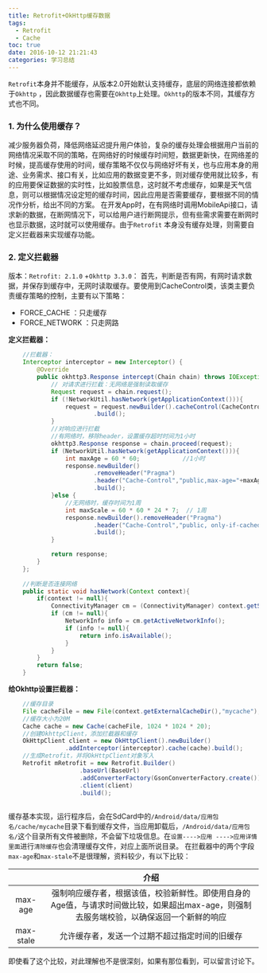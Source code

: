 ```yaml
---
title: Retrofit+OkHttp缓存数据
tags:
  - Retrofit
  - Cache
toc: true
date: 2016-10-12 21:21:43
categories: 学习总结
---
```

`Retrofit`本身并不能缓存，从版本2.0开始默认支持缓存，底层的网络连接都依赖于`Okhttp` ，因此数据缓存也需要在`Okhttp`上处理。`Okhttp`的版本不同，其缓存方式也不同。
<!--more-->
### 1. 为什么使用缓存？

减少服务器负荷，降低网络延迟提升用户体验，复杂的缓存处理会根据用户当前的网络情况采取不同的策略，在网络好的时候缓存时间短，数据更新快，在网络差的时候，提高缓存使用的时间，缓存策略不仅仅与网络好坏有关，也与应用本身的用途、业务需求、接口有关，比如应用的数据变更不多，则对缓存使用就比较多，有的应用要保证数据的实时性，比如股票信息，这时就不考虑缓存，如果是天气信息，则可以根据情况设定短的缓存时间，因此应用是否需要缓存，要根据不同的情况作分析，给出不同的方案。
在开发App时，在有网络时调用MobileApi接口，请求新的数据，在断网情况下，可以给用户进行断网提示，但有些需求需要在断网时也显示数据，这时就可以使用缓存。由于`Retrofit` 本身没有缓存处理，则需要自定义拦截器来实现缓存功能。

### 2. 定义拦截器
版本：`Retrofit: 2.1.0` +`Okhttp 3.3.0`：
首先，判断是否有网，有网时请求数据，并保存到缓存中，无网时读取缓存。要使用到CacheControl类，该类主要负责缓存策略的控制，主要有以下策略：

 - FORCE_CACHE ：只走缓存
 - FORCE_NETWORK ：只走网路

**定义拦截器：**
```java
	//拦截器：
    Interceptor interceptor = new Interceptor() {
        @Override
        public okhttp3.Response intercept(Chain chain) throws IOException {
        	// 对请求进行拦截：无网络是强制读取缓存
            Request request = chain.request();
            if (!NetworkUtil.hasNetwork(getApplicationContext())){
                request = request.newBuilder().cacheControl(CacheControl.FORCE_CACHE)
                        .build();
            }
			//对响应进行拦截
            //有网络时，移除header，设置缓存超时时间为1小时
            okhttp3.Response response = chain.proceed(request);
            if (NetworkUtil.hasNetwork(getApplicationContext())){
                int maxAge = 60 * 60;  			 //1小时
                response.newBuilder()
                        .removeHeader("Pragma")
                        .header("Cache-Control","public,max-age="+maxAge)
                        .build();
            }else {
            	//无网络时，缓存时间为1周
                int maxScale = 60 * 60 * 24 * 7;  // 1周
                response.newBuilder().removeHeader("Pragma")
                        .header("Cache-Control","public, only-if-cached, max-stale="+maxScale)
                        .build();
            }

            return response;
        }
    }; 
    
    //判断是否连接网络
    public static void hasNetwork(Context context){
    	if(context != null){
            ConnectivityManager cm = (ConnectivityManager) context.getSystemService(Context.CONNECTIVITY_SERVICE);
            if (cm != null){
                NetworkInfo info = cm.getActiveNetworkInfo();
                if (info != null){
                    return info.isAvailable();
                }
            }
        }
        return false;
    }
```
**给Okhttp设置拦截器：**
```java
	//缓存目录
    File cacheFile = new File(context.getExternalCacheDir(),"mycache");
    //缓存大小为20M
    Cache cache = new Cache(cacheFile, 1024 * 1024 * 20);
    //创建OkhttpClient，添加拦截器和缓存
    OkHttpClient client = new OkHttpClient().newBuilder()
                .addInterceptor(interceptor).cache(cache).build();
    //生成Retrofit，并将OkHttpClient对象写入
    Retrofit mRetrofit = new Retrofit.Builder()
    				.baseUrl(BaseUrl)
                    .addConverterFactory(GsonConverterFactory.create())
                    .client(client)
                    .build();
    
```
缓存基本实现，运行程序后，会在SdCard中的`/Android/data/应用包名/cache/mycache`目录下看到缓存文件，当应用卸载后，`/Android/data/应用包名/`这个目录所有文件被删除，不会留下垃圾信息。在`设置---->应用 ---->应用详情里面`进行`清除缓存`也会清理缓存文件，对应上面所说目录。
在拦截器中的两个字段`max-age`和`max-stale`不是很理解，资料较少，有以下比较：

|     |  介绍   |
| :---: | :---:|
| max-age|强制响应缓存者，根据该值，校验新鲜性。即使用自身的Age值，与请求时间做比较，如果超出max-age，则强制去服务端校验，以确保返回一个新鲜的响应|
| max-stale |  允许缓存者，发送一个过期不超过指定时间的旧缓存   |

即使看了这个比较，对此理解也不是很深刻，如果有那位看到，可以留言讨论下。







